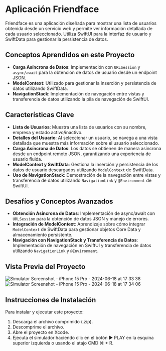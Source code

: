 # Aplicación Friendface

Friendface es una aplicación diseñada para mostrar una lista de usuarios obtenida desde un servicio web y permite ver información detallada de cada usuario seleccionado. Utiliza SwiftUI para la interfaz de usuario y SwiftData para gestionar la persistencia de datos.

## Conceptos Aprendidos en este Proyecto

- **Carga Asíncrona de Datos**: Implementación con `URLSession` y `async/await` para la obtención de datos de usuario desde un endpoint JSON.
- **ModelContext**: Utilizado para gestionar la inserción y persistencia de datos utilizando SwiftData.
- **NavigationStack**: Implementación de navegación entre vistas y transferencia de datos utilizando la pila de navegación de SwiftUI.

## Características Clave

- **Lista de Usuarios**: Muestra una lista de usuarios con su nombre, empresa y estado activo/inactivo.
- **Detalles del Usuario**: Al seleccionar un usuario, se navega a una vista detallada que muestra más información sobre el usuario seleccionado.
- **Carga Asíncrona de Datos**: Los datos se obtienen de manera asíncrona desde un endpoint remoto JSON, garantizando una experiencia de usuario fluida.
- **ModelContext y SwiftData**: Gestiona la inserción y persistencia de los datos de usuario descargados utilizando `ModelContext` de SwiftData.
- **Uso de NavigationStack**: Demostración de la navegación entre vistas y transferencia de datos utilizando `NavigationLink` y `@Environment` de SwiftUI.

## Desafíos y Conceptos Avanzados

- **Obtención Asíncrona de Datos**: Implementación de async/await con `URLSession` para la obtención de datos JSON y manejo de errores.
- **Integración de ModelContext**: Aprendizaje sobre cómo integrar `ModelContext` de SwiftData para gestionar objetos Core Data y almacenamiento persistente.
- **Navigación con NavigationStack y Transferencia de Datos**: Implementación de navegación en SwiftUI y transferencia de datos utilizando `NavigationLink` y `@Environment`.

## Vista Previa del Proyecto

![Simulator Screenshot - iPhone 15 Pro - 2024-06-18 at 17 33 38](https://github.com/gascondev/Friendface/assets/144269155/3f3385b0-40bf-43eb-b0ed-d7c55f7edd66)
![Simulator Screenshot - iPhone 15 Pro - 2024-06-18 at 17 34 06](https://github.com/gascondev/Friendface/assets/144269155/313f82d2-2e39-42a2-b26e-98abc021c77d)

## Instrucciones de Instalación

Para instalar y ejecutar este proyecto:

1. Descarga el archivo comprimido (.zip).
2. Descomprime el archivo.
3. Abre el proyecto en Xcode.
4. Ejecuta el simulador haciendo clic en el botón ▶️ PLAY en la esquina superior izquierda o usando el atajo CMD ⌘ + R.
